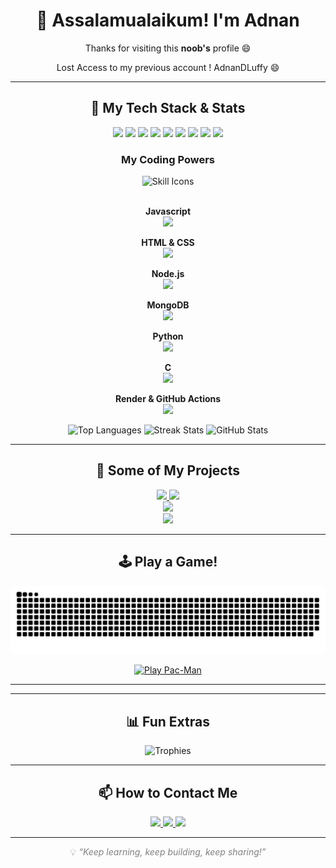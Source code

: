 <h1 align="center">👋 Assalamualaikum! I'm Adnan</h1>
<p align="center">Thanks for visiting this <b>noob's</b> profile 😄</p>
<p align="center">Lost Access to my previous account ! AdnanDLuffy 😄</p>


---

<h2 align="center">🚀 My Tech Stack & Stats</h2>

<p align="center">
  <img src="https://img.shields.io/badge/Javascript-F7DF1E?style=for-the-badge&logo=javascript&logoColor=323330" />
  <img src="https://img.shields.io/badge/HTML-E34F26?style=for-the-badge&logo=html5&logoColor=fff" />
  <img src="https://img.shields.io/badge/CSS-1572B6?style=for-the-badge&logo=css3&logoColor=fff" />
  <img src="https://img.shields.io/badge/Node.js-339933?style=for-the-badge&logo=nodedotjs&logoColor=fff" />
  <img src="https://img.shields.io/badge/MongoDB-47A248?style=for-the-badge&logo=mongodb&logoColor=fff" />
  <img src="https://img.shields.io/badge/Render-46E3B7?style=for-the-badge&logo=render&logoColor=fff" />
  <img src="https://img.shields.io/badge/GitHub-181717?style=for-the-badge&logo=github" />
  <img src="https://img.shields.io/badge/Python-3776AB?style=for-the-badge&logo=python&logoColor=fff" />
  <img src="https://img.shields.io/badge/C-00599C?style=for-the-badge&logo=c&logoColor=fff" />
</p>

<!-- Beautiful Skill Stats Section -->
<h3 align="center">My Coding Powers</h3>
<p align="center">
  <img src="https://skillicons.dev/icons?i=js,html,css,nodejs,mongodb,python,c,github" alt="Skill Icons" /><br><br>
</p>
<p align="center">
  <b>Javascript</b>
  <br>
  <img src="https://img.shields.io/badge/Level-Expert-brightgreen?style=for-the-badge">
</p>
<p align="center">
  <b>HTML & CSS</b>
  <br>
  <img src="https://img.shields.io/badge/Level-Expert-brightgreen?style=for-the-badge">
</p>
<p align="center">
  <b>Node.js</b>
  <br>
  <img src="https://img.shields.io/badge/Level-Advanced-yellow?style=for-the-badge">
</p>
<p align="center">
  <b>MongoDB</b>
  <br>
  <img src="https://img.shields.io/badge/Level-Intermediate-blue?style=for-the-badge">
</p>
<p align="center">
  <b>Python</b>
  <br>
  <img src="https://img.shields.io/badge/Level-Learning-lightgrey?style=for-the-badge">
</p>
<p align="center">
  <b>C</b>
  <br>
  <img src="https://img.shields.io/badge/Level-Learning-lightgrey?style=for-the-badge">
</p>
<p align="center">
  <b>Render & GitHub Actions</b>
  <br>
  <img src="https://img.shields.io/badge/Level-DevOps%20Enthusiast-blueviolet?style=for-the-badge">
</p>

<!-- GitHub Readme Stats -->
<p align="center">
  <img src="https://github-readme-stats.vercel.app/api/top-langs/?username=AdnanDLuffy&layout=compact&theme=radical&hide_border=true" alt="Top Languages" />
  <img src="https://streak-stats.demolab.com?user=AdnanDLuffy&theme=radical&hide_border=true&date_format=M%20j%5B%2C%20Y%5D" alt="Streak Stats" />
  <img src="https://github-readme-stats.vercel.app/api?username=AdnanDLuffy&show_icons=true&theme=radical&hide_border=true" alt="GitHub Stats" />
</p>

---

<h2 align="center">🌟 Some of My Projects</h2>
<p align="center">
  <a href="https://github.com/AdnanDLuffy/AniPub" target="_blank">
    <img src="https://img.shields.io/badge/AniPub-Repo-282C34?style=for-the-badge&logo=github&logoColor=F7DF1E" />
  </a>
  <a href="https://anipub.onrender.com/" target="_blank">
    <img src="https://img.shields.io/badge/AniPub-Live-0CCE6B?style=for-the-badge&logo=render&logoColor=white" />
  </a>
  <br>
  <a href="https://github.com/AdnanDLuffy/MDA-Server" target="_blank">
    <img src="https://img.shields.io/badge/MDA--Server-Repo-FF5555?style=for-the-badge&logo=github&logoColor=white" />
  </a>
  <br>
  <a href="https://github.com/AdnanDLuffy/Grapify" target="_blank">
    <img src="https://img.shields.io/badge/Grapify-Repo-3776AB?style=for-the-badge&logo=github&logoColor=white" />
  </a>
</p>

---

<h2 align="center">🕹️ Play a Game!</h2>
<p align="center">
  <!-- Snake Game (SVG-based, auto-animated) -->
  <img src="https://raw.githubusercontent.com/Platane/snk/output/github-contribution-grid-snake.svg" alt="snake" style="max-width: 100%;">
</p>

<!-- Optionally, for a Pac-Man game embed, you can link to an online Pac-Man game: -->
<p align="center">
  <a href="https://www.google.com/search?q=pacman+game" target="_blank">
    <img src="https://img.shields.io/badge/PacMan-Play%20Online-yellow?style=for-the-badge&logo=google-chrome&logoColor=white" alt="Play Pac-Man" />
  </a>
</p>

---



---

<h2 align="center">📊 Fun Extras</h2>
<p align="center">
  <img src="https://github-profile-trophy.vercel.app/?username=AdnanDLuffy&theme=radical&column=4&margin-w=18&margin-h=15" alt="Trophies" />
  <br>
</p>

---

<h2 align="center">📫 How to Contact Me</h2>
<p align="center">
  <a href="https://www.facebook.com/AdnanDLuffy.atomic" target="_blank">
    <img src="https://img.shields.io/badge/Facebook-1877F2?style=for-the-badge&logo=facebook&logoColor=white" />
  </a>
  <a href="https://www.instagram.com/adnand.luffy" target="_blank">
    <img src="https://img.shields.io/badge/Instagram-E4405F?style=for-the-badge&logo=instagram&logoColor=white" />
  </a>
  <a href="https://github.com/Adnan-D-Luffy" target="_blank">
    <img src="https://img.shields.io/badge/GitHub-181717?style=for-the-badge&logo=github" />
  </a>
</p>

---

<p align="center" style="color:gray;">💡 <i>“Keep learning, keep building, keep sharing!”</i></p>
